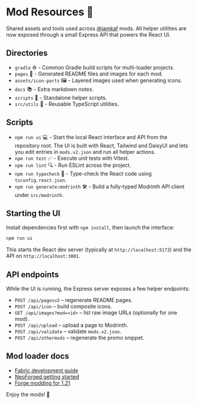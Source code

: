 # Mod Resources 💾

Shared assets and tools used across [@iamkaf](https://modrinth.com/user/iamkaf) mods.
All helper utilities are now exposed through a small Express API that powers the React UI.

## Directories

- `gradle` ⚙️  - Common Gradle build scripts for multi-loader projects.
- `pages` 📄 - Generated README files and images for each mod.
- `assets/icon-parts` 🖼️ - Layered images used when generating icons.
- `docs` 📚 - Extra markdown notes.
- `scripts` 📜 - Standalone helper scripts.
- `src/utils` 🧩 - Reusable TypeScript utilities.

## Scripts

 - `npm run ui` 💻 - Start the local React interface and API from the repository root. The UI is built
  with React, Tailwind and DaisyUI and lets you edit entries in `mods.v2.json` and run all helper actions.
 - `npm run test` ✅ - Execute unit tests with Vitest.
- `npm run lint` 🔍 - Run ESLint across the project.
- `npm run typecheck` 📝 - Type-check the React code using `tsconfig.react.json`.
- `npm run generate:modrinth` 🛠️ - Build a fully-typed Modrinth API client under `src/modrinth`.

## Starting the UI

Install dependencies first with `npm install`, then launch the interface:

```bash
npm run ui
```

This starts the React dev server (typically at `http://localhost:5173`) and the
API on `http://localhost:3001`.

## API endpoints

While the UI is running, the Express server exposes a few helper endpoints:

- `POST /api/pagesv2` – regenerate README pages.
- `POST /api/icon` – build composite icons.
- `GET /api/images?mod=<id>` – list raw image URLs (optionally for one mod).
- `POST /api/upload` – upload a page to Modrinth.
- `POST /api/validate` – validate `mods.v2.json`.
- `POST /api/othermods` – regenerate the promo snippet.


## Mod loader docs

- [Fabric development guide](https://docs.fabricmc.net/develop/)
- [NeoForged getting started](https://docs.neoforged.net/docs/gettingstarted/)
- [Forge modding for 1.21](https://docs.minecraftforge.net/en/1.21.x/)

Enjoy the mods! 🚀
